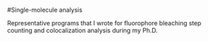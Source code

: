 #Single-molecule analysis 

Representative programs that I wrote for fluorophore bleaching step counting and colocalization analysis during my Ph.D.
